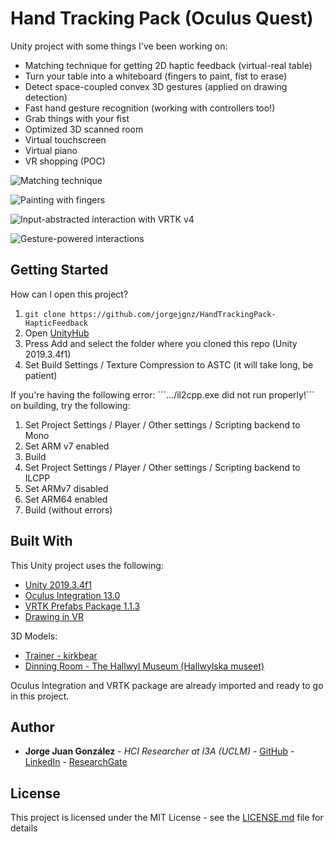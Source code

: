 # Hand Tracking Pack (Oculus Quest)
Unity project with some things I've been working on:

* Matching technique for getting 2D haptic feedback (virtual-real table)
* Turn your table into a whiteboard (fingers to paint, fist to erase)
* Detect space-coupled convex 3D gestures (applied on drawing detection)
* Fast hand gesture recognition (working with controllers too!)
* Grab things with your fist
* Optimized 3D scanned room
* Virtual touchscreen
* Virtual piano
* VR shopping (POC)

![Matching technique](https://i.imgur.com/KZMWlEu.gif)

![Painting with fingers](https://i.imgur.com/SPXv96b.gif)

![Input-abstracted interaction with VRTK v4](https://imgur.com/DMuwEaV.gif)

![Gesture-powered interactions](https://imgur.com/qW19hp6.gif)

## Getting Started

How can I open this project?

1. ```git clone https://github.com/jorgejgnz/HandTrackingPack-HapticFeedback```
2. Open [UnityHub](https://unity3d.com/es/get-unity/download)
3. Press Add and select the folder where you cloned this repo (Unity 2019.3.4f1)
4. Set Build Settings / Texture Compression to ASTC (it will take long, be patient)

If you're having the following error: ´´´.../il2cpp.exe did not run properly!´´´ on building, try the following:
1. Set Project Settings / Player / Other settings / Scripting backend to Mono
2. Set ARM v7 enabled
3. Build
4. Set Project Settings / Player / Other settings / Scripting backend to ILCPP
5. Set ARMv7 disabled
6. Set ARM64 enabled
7. Build (without errors)


## Built With

This Unity project uses the following:

* [Unity 2019.3.4f1](https://unity3d.com/es/get-unity/download/archive)
* [Oculus Integration 13.0](https://assetstore.unity.com/packages/tools/integration/oculus-integration-82022)
* [VRTK Prefabs Package 1.1.3](https://www.npmjs.com/package/io.extendreality.vrtk.prefabs)
* [Drawing in VR](https://github.com/MarekMarchlewicz/Painting)

3D Models:

* [Trainer - kirkbear](https://sketchfab.com/3d-models/7th-trainer-scan-2nd-upload-29710ee05c82496684df2d4ab454b2bc)
* [Dinning Room - The Hallwyl Museum (Hallwylska museet)](https://sketchfab.com/3d-models/the-dining-room-da3e970d523a46e4974b2357b6a9538e)

Oculus Integration and VRTK package are already imported and ready to go in this project.

## Author

* **Jorge Juan González** - *HCI Researcher at I3A (UCLM)* - [GitHub](https://github.com/jormaje) - [LinkedIn](https://www.linkedin.com/in/jorgejgnz/) - [ResearchGate](https://www.researchgate.net/profile/Jorge_Juan_Gonzalez)

## License

This project is licensed under the MIT License - see the [LICENSE.md](LICENSE.md) file for details
